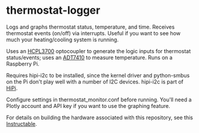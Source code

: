 thermostat-logger
=================

Logs and graphs thermostat status, temperature, and time.
Receives thermostat events (on/off) via interrupts.
Useful if you want to see how much your heating/cooling system is running.

Uses an [HCPL3700](http://www.avagotech.com/pages/en/optocouplers_plastic/isolated_voltage_current_detector/hcpl-3700/) optocoupler to generate the logic inputs for thermostat status/events; uses an [ADT7410](http://www.analog.com/en/mems-sensors/digital-temperature-sensors/adt7410/products/product.html) to measure temperature. Runs on a Raspberry Pi.

Requires hipi-i2c to be installed, since the kernel driver and python-smbus on the Pi don't play well with a number of I2C devices. hipi-i2c is part of [HiPi](http://raspberry.znix.com/p/about.html).

Configure settings in thermostat_monitor.conf before running. You'll need a Plotly account and API key if you want to use the graphing feature.

For details on building the hardware associated with this repository, see this [Instructable](http://www.instructables.com/id/Log-and-Graph-24V-Thermostat-Events-Optocoupler-Ra/).
